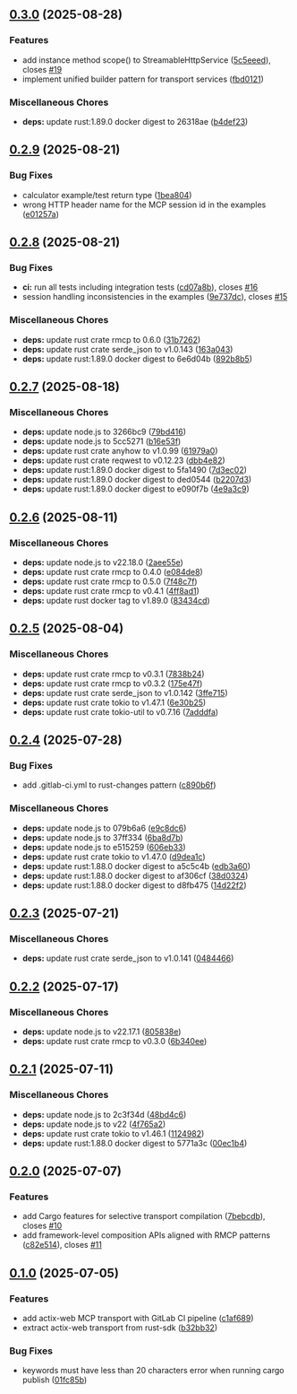 ## [0.3.0](https://gitlab.com/lx-industries/rmcp-actix-web/compare/v0.2.9...v0.3.0) (2025-08-28)


### Features

* add instance method scope() to StreamableHttpService ([5c5eeed](https://gitlab.com/lx-industries/rmcp-actix-web/commit/5c5eeed9903a75b465f2315e1aa76ea4fa31ae77)), closes [#19](https://gitlab.com/lx-industries/rmcp-actix-web/issues/19)
* implement unified builder pattern for transport services ([fbd0121](https://gitlab.com/lx-industries/rmcp-actix-web/commit/fbd0121af8aa8c867d754ea6ace959b93831a61e))


### Miscellaneous Chores

* **deps:** update rust:1.89.0 docker digest to 26318ae ([b4def23](https://gitlab.com/lx-industries/rmcp-actix-web/commit/b4def23125a3c7db308c1d7258970ce59a072964))

## [0.2.9](https://gitlab.com/lx-industries/rmcp-actix-web/compare/v0.2.8...v0.2.9) (2025-08-21)


### Bug Fixes

* calculator example/test return type ([1bea804](https://gitlab.com/lx-industries/rmcp-actix-web/commit/1bea8043edad2dc4cae0d173a6be58e014581dfa))
* wrong HTTP header name for the MCP session id in the examples ([e01257a](https://gitlab.com/lx-industries/rmcp-actix-web/commit/e01257a111a6012c2f42cef359364b0281b462f6))

## [0.2.8](https://gitlab.com/lx-industries/rmcp-actix-web/compare/v0.2.7...v0.2.8) (2025-08-21)


### Bug Fixes

* **ci:** run all tests including integration tests ([cd07a8b](https://gitlab.com/lx-industries/rmcp-actix-web/commit/cd07a8b0262ca01b6953471e057f00e9465410a8)), closes [#16](https://gitlab.com/lx-industries/rmcp-actix-web/issues/16)
* session handling inconsistencies in the examples ([9e737dc](https://gitlab.com/lx-industries/rmcp-actix-web/commit/9e737dc2c6d4c01ca939edfca2c6696fb561d692)), closes [#15](https://gitlab.com/lx-industries/rmcp-actix-web/issues/15)


### Miscellaneous Chores

* **deps:** update rust crate rmcp to 0.6.0 ([31b7262](https://gitlab.com/lx-industries/rmcp-actix-web/commit/31b7262bec4ab9327b2a69fc174c0da7ff461509))
* **deps:** update rust crate serde_json to v1.0.143 ([163a043](https://gitlab.com/lx-industries/rmcp-actix-web/commit/163a04381132c48b992d903a1e574b341e8f6bc9))
* **deps:** update rust:1.89.0 docker digest to 6e6d04b ([892b8b5](https://gitlab.com/lx-industries/rmcp-actix-web/commit/892b8b508112767f39de9f3319c5fd94fdcdef2b))

## [0.2.7](https://gitlab.com/lx-industries/rmcp-actix-web/compare/v0.2.6...v0.2.7) (2025-08-18)


### Miscellaneous Chores

* **deps:** update node.js to 3266bc9 ([79bd416](https://gitlab.com/lx-industries/rmcp-actix-web/commit/79bd416b141258425a1b869e8ff1ea8d7937a15b))
* **deps:** update node.js to 5cc5271 ([b16e53f](https://gitlab.com/lx-industries/rmcp-actix-web/commit/b16e53f4781122ce3033c77ffa6a7c475e2a53f5))
* **deps:** update rust crate anyhow to v1.0.99 ([61979a0](https://gitlab.com/lx-industries/rmcp-actix-web/commit/61979a0343fdd3a35a9093eed8d1241740f3b638))
* **deps:** update rust crate reqwest to v0.12.23 ([dbb4e82](https://gitlab.com/lx-industries/rmcp-actix-web/commit/dbb4e829e3c994dc36ea74861829e0829c1f5343))
* **deps:** update rust:1.89.0 docker digest to 5fa1490 ([7d3ec02](https://gitlab.com/lx-industries/rmcp-actix-web/commit/7d3ec022fccd77eb6f7e24459a0dbe86769b3375))
* **deps:** update rust:1.89.0 docker digest to ded0544 ([b2207d3](https://gitlab.com/lx-industries/rmcp-actix-web/commit/b2207d34980ac4149b8888ceba73fbc6c0318e37))
* **deps:** update rust:1.89.0 docker digest to e090f7b ([4e9a3c9](https://gitlab.com/lx-industries/rmcp-actix-web/commit/4e9a3c95a44960d153d5e1b2e6e22dd32996afed))

## [0.2.6](https://gitlab.com/lx-industries/rmcp-actix-web/compare/v0.2.5...v0.2.6) (2025-08-11)


### Miscellaneous Chores

* **deps:** update node.js to v22.18.0 ([2aee55e](https://gitlab.com/lx-industries/rmcp-actix-web/commit/2aee55e4c8229c2a2cc013476b78a23aba4dfcf4))
* **deps:** update rust crate rmcp to 0.4.0 ([e084de8](https://gitlab.com/lx-industries/rmcp-actix-web/commit/e084de8fee8b9ceed4adcc8537ba28f69911b3a3))
* **deps:** update rust crate rmcp to 0.5.0 ([7f48c7f](https://gitlab.com/lx-industries/rmcp-actix-web/commit/7f48c7fc47669ba68911861a2c3bd56475ce0205))
* **deps:** update rust crate rmcp to v0.4.1 ([4ff8ad1](https://gitlab.com/lx-industries/rmcp-actix-web/commit/4ff8ad1de2fadf378d1379c53da5626094963016))
* **deps:** update rust docker tag to v1.89.0 ([83434cd](https://gitlab.com/lx-industries/rmcp-actix-web/commit/83434cd12cac89d2c35efc7faca4a9e6d22a350b))

## [0.2.5](https://gitlab.com/lx-industries/rmcp-actix-web/compare/v0.2.4...v0.2.5) (2025-08-04)


### Miscellaneous Chores

* **deps:** update rust crate rmcp to v0.3.1 ([7838b24](https://gitlab.com/lx-industries/rmcp-actix-web/commit/7838b24e0011515f093c5f3d9a8cf9bc0f804f09))
* **deps:** update rust crate rmcp to v0.3.2 ([175e47f](https://gitlab.com/lx-industries/rmcp-actix-web/commit/175e47f683afb959c2cc647d7849ad78297f72ca))
* **deps:** update rust crate serde_json to v1.0.142 ([3ffe715](https://gitlab.com/lx-industries/rmcp-actix-web/commit/3ffe7155ac2ea7c5ddd3e196a917442ecb672a88))
* **deps:** update rust crate tokio to v1.47.1 ([6e30b25](https://gitlab.com/lx-industries/rmcp-actix-web/commit/6e30b257050f404375990b8cef859a8c003be18d))
* **deps:** update rust crate tokio-util to v0.7.16 ([7adddfa](https://gitlab.com/lx-industries/rmcp-actix-web/commit/7adddfad9e86556289c4021c84bd6d24923d824c))

## [0.2.4](https://gitlab.com/lx-industries/rmcp-actix-web/compare/v0.2.3...v0.2.4) (2025-07-28)


### Bug Fixes

* add .gitlab-ci.yml to rust-changes pattern ([c890b6f](https://gitlab.com/lx-industries/rmcp-actix-web/commit/c890b6fea33e2496352b9c66782898a0bad420ef))


### Miscellaneous Chores

* **deps:** update node.js to 079b6a6 ([e9c8dc6](https://gitlab.com/lx-industries/rmcp-actix-web/commit/e9c8dc6ec0ec5b1de18621616c7d7a93a3004a8d))
* **deps:** update node.js to 37ff334 ([6ba8d7b](https://gitlab.com/lx-industries/rmcp-actix-web/commit/6ba8d7bb70ea15b2feb4c3a5656328c62d847ca5))
* **deps:** update node.js to e515259 ([606eb33](https://gitlab.com/lx-industries/rmcp-actix-web/commit/606eb333b73ba3f73a3b4f17ab0b8fa612d318d1))
* **deps:** update rust crate tokio to v1.47.0 ([d9dea1c](https://gitlab.com/lx-industries/rmcp-actix-web/commit/d9dea1cf77e76df4814d6b30000934ca06a4a159))
* **deps:** update rust:1.88.0 docker digest to a5c5c4b ([edb3a60](https://gitlab.com/lx-industries/rmcp-actix-web/commit/edb3a60d89583db05bd8e61898c619d8b6bbc393))
* **deps:** update rust:1.88.0 docker digest to af306cf ([38d0324](https://gitlab.com/lx-industries/rmcp-actix-web/commit/38d032423785dfb5bbba215ba697b33bc60eac32))
* **deps:** update rust:1.88.0 docker digest to d8fb475 ([14d22f2](https://gitlab.com/lx-industries/rmcp-actix-web/commit/14d22f225924982ec3e17e7dab912c372eb8a171))

## [0.2.3](https://gitlab.com/lx-industries/rmcp-actix-web/compare/v0.2.2...v0.2.3) (2025-07-21)


### Miscellaneous Chores

* **deps:** update rust crate serde_json to v1.0.141 ([0484466](https://gitlab.com/lx-industries/rmcp-actix-web/commit/04844662ec8cdc567637ca1018c79c9a70be0107))

## [0.2.2](https://gitlab.com/lx-industries/rmcp-actix-web/compare/v0.2.1...v0.2.2) (2025-07-17)


### Miscellaneous Chores

* **deps:** update node.js to v22.17.1 ([805838e](https://gitlab.com/lx-industries/rmcp-actix-web/commit/805838eb6e8eaa61df5797e286509e3e84510800))
* **deps:** update rust crate rmcp to v0.3.0 ([6b340ee](https://gitlab.com/lx-industries/rmcp-actix-web/commit/6b340ee89466aa0f82510d702ad71db90c64346b))

## [0.2.1](https://gitlab.com/lx-industries/rmcp-actix-web/compare/v0.2.0...v0.2.1) (2025-07-11)


### Miscellaneous Chores

* **deps:** update node.js to 2c3f34d ([48bd4c6](https://gitlab.com/lx-industries/rmcp-actix-web/commit/48bd4c6a318e5564444491e8eff1614122d76476))
* **deps:** update node.js to v22 ([4f765a2](https://gitlab.com/lx-industries/rmcp-actix-web/commit/4f765a2fd8ea8e1dc167041a23b65453cd9f54d2))
* **deps:** update rust crate tokio to v1.46.1 ([1124982](https://gitlab.com/lx-industries/rmcp-actix-web/commit/11249822ee69d9d69849695aa10293265bc3e6ba))
* **deps:** update rust:1.88.0 docker digest to 5771a3c ([00ec1b4](https://gitlab.com/lx-industries/rmcp-actix-web/commit/00ec1b4bf260bbd589e5be54979a0bd705006147))

## [0.2.0](https://gitlab.com/lx-industries/rmcp-actix-web/compare/v0.1.0...v0.2.0) (2025-07-07)


### Features

* add Cargo features for selective transport compilation ([7bebcdb](https://gitlab.com/lx-industries/rmcp-actix-web/commit/7bebcdb5b037037d17824df85966ce26c9473538)), closes [#10](https://gitlab.com/lx-industries/rmcp-actix-web/issues/10)
* add framework-level composition APIs aligned with RMCP patterns ([c82e514](https://gitlab.com/lx-industries/rmcp-actix-web/commit/c82e51425c2d7518a4fcff81a85231848785c703)), closes [#11](https://gitlab.com/lx-industries/rmcp-actix-web/issues/11)

## [0.1.0](https://gitlab.com/lx-industries/rmcp-actix-web/compare/v0.0.0...v0.1.0) (2025-07-05)


### Features

* add actix-web MCP transport with GitLab CI pipeline ([c1af689](https://gitlab.com/lx-industries/rmcp-actix-web/commit/c1af689ba42aca9d1bd57a2f3ce5c57351480b0f))
* extract actix-web transport from rust-sdk ([b32bb32](https://gitlab.com/lx-industries/rmcp-actix-web/commit/b32bb32cc55b37ee8658a6614c70b01d2b9a8e7c))


### Bug Fixes

* keywords must have less than 20 characters error when running cargo publish ([01fc85b](https://gitlab.com/lx-industries/rmcp-actix-web/commit/01fc85b953c606a662d5b5560b2e1ee6097b2de2))
